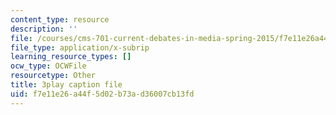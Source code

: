 ```yaml
---
content_type: resource
description: ''
file: /courses/cms-701-current-debates-in-media-spring-2015/f7e11e26a44f5d02b73ad36007cb13fd_V5lJj6VAKmg.vtt
file_type: application/x-subrip
learning_resource_types: []
ocw_type: OCWFile
resourcetype: Other
title: 3play caption file
uid: f7e11e26-a44f-5d02-b73a-d36007cb13fd
---
```


